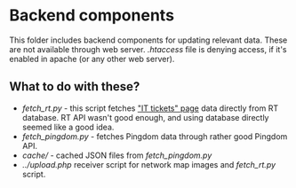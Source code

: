 Backend components
==================

This folder includes backend components for updating relevant data. These are not available through web server.
*.htaccess* file is denying access, if it's enabled in apache (or any other web server).

What to do with these?
----------------------

* *fetch_rt.py* - this script fetches ["IT tickets" page](http://status.futurice.com/page/ittickets) data directly from RT database. RT API wasn't good enough, and using database directly seemed like a good idea.
* *fetch_pingdom.py* - fetches Pingdom data through rather good Pingdom API.
* *cache/* - cached JSON files from *fetch_pingdom.py*
* *../upload.php* receiver script for network map images and *fetch_rt.py* script.

